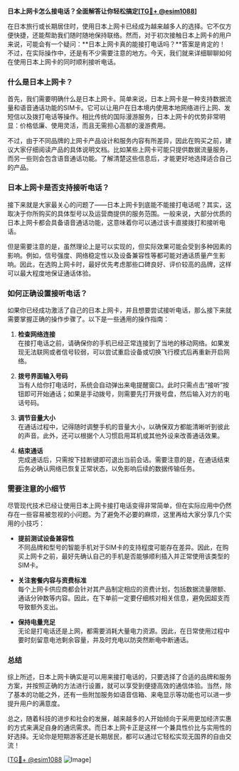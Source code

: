 **日本上网卡怎么接电话？全面解答让你轻松搞定[[TG💪+ @esim1088](https://t.me/s/esim1088)]**

在日本旅行或长期居住时，使用日本上网卡已经成为越来越多人的选择。它不仅方便快捷，还能帮助我们随时随地保持联络。然而，对于初次接触日本上网卡的用户来说，可能会有一个疑问：**日本上网卡真的能接打电话吗？**答案是肯定的！不过，在实际操作中，还是有不少需要注意的地方。今天，我们就来详细聊聊如何在使用日本上网卡的同时顺利接听电话。

### 什么是日本上网卡？

首先，我们需要明确什么是日本上网卡。简单来说，日本上网卡是一种支持数据流量和语音通话功能的SIM卡。它可以让用户在日本境内使用本地网络进行上网、发短信以及拨打电话等操作。相比传统的国际漫游服务，日本上网卡的优势非常明显：价格低廉、使用灵活，而且无需担心高额的漫游费用。

不过，由于不同品牌的上网卡产品设计和服务内容有所差异，因此在购买之前，建议大家仔细阅读产品的具体说明文档。比如某些上网卡可能只提供数据流量服务，而另一些则会包含语音通话功能。了解清楚这些信息后，才能更好地选择适合自己的产品。

### 日本上网卡是否支持接听电话？

接下来就是大家最关心的问题了——日本上网卡到底能不能接打电话呢？其实，这取决于你所购买的具体型号以及运营商提供的服务范围。一般来说，大部分优质的日本上网卡都会具备语音通话功能，这意味着你可以通过该卡直接拨打和接听电话。

但是需要注意的是，虽然理论上是可以实现的，但实际效果可能会受到多种因素的影响。例如，信号强度、网络稳定性以及设备兼容性等都可能对通话质量产生影响。因此，在选购上网卡时，最好优先考虑那些口碑良好、评价较高的品牌，这样可以最大程度地保证通话体验。

### 如何正确设置接听电话？

如果你已经成功激活了自己的日本上网卡，并且想要尝试接听电话，那么接下来就需要掌握正确的操作步骤了。以下是一些通用的操作指南：

1. **检查网络连接**  
   在接打电话之前，请确保你的手机已经正常连接到了当地的移动网络。如果发现无法联网或者信号较弱，可以尝试重启设备或切换飞行模式后再重新开启网络。

2. **拨号界面输入号码**  
   当有人给你打电话时，系统会自动弹出来电提醒窗口。此时只需点击“接听”按钮即可开始通话；如果是手动拨号，则需要先打开拨号盘，然后输入对方的电话号码。

3. **调节音量大小**  
   在通话过程中，记得随时调整手机的音量大小，以确保双方都能清晰听到彼此的声音。此外，还可以根据个人习惯启用耳机或其他外设来改善通话效果。

4. **结束通话**  
   完成通话后，只需按下挂断键即可退出当前会话。需要注意的是，在通话结束后务必确认网络已恢复正常状态，以免影响后续的数据传输任务。

### 需要注意的小细节

尽管现代技术已经让使用日本上网卡接打电话变得非常简单，但在实际应用中仍然存在一些容易被忽视的小问题。为了避免不必要的麻烦，这里再给大家分享几个实用的小技巧：

- **提前测试设备兼容性**  
  不同品牌和型号的智能手机对于SIM卡的支持程度可能存在差异。因此，在购买上网卡之前，最好先确认自己的手机是否能够顺利插入并正常使用该类型的SIM卡。

- **关注套餐内容与资费标准**  
  每个上网卡供应商都会针对其产品制定相应的资费计划，包括数据流量限额、通话分钟数等内容。因此，在下单前一定要仔细核对相关信息，避免因超支而导致额外支出。

- **保持电量充足**  
  无论是打电话还是上网，都需要消耗大量电力资源。因此，在日常使用过程中要时刻留意电池剩余容量，并及时充电以防突然断电中断通话。

### 总结

综上所述，日本上网卡确实是可以用来接打电话的，只要选择了合适的品牌和服务方案，并按照正确的方法进行设置，就可以享受到便捷高效的通信体验。当然，除了基本的功能之外，还有一些附加服务如语音信箱、来电显示等功能也可以进一步提升用户的满意度。

总之，随着科技的进步和社会的发展，越来越多的人开始倾向于采用更加经济实惠的方式来满足自身的通讯需求。而日本上网卡正是这样一个兼具性价比与实用性的好选择。无论你是短期游客还是长期居民，都可以通过它轻松实现无国界的自由交流！

[[TG💪+ @esim1088](https://t.me/s/esim1088) ![Image](https://i.postimg.cc/4NQfJmqS/Snipaste-2025-05-13-00-14-12.png)]